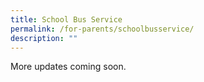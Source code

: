 ```yaml
---
title: School Bus Service
permalink: /for-parents/schoolbusservice/
description: ""
---
```

More updates coming soon.